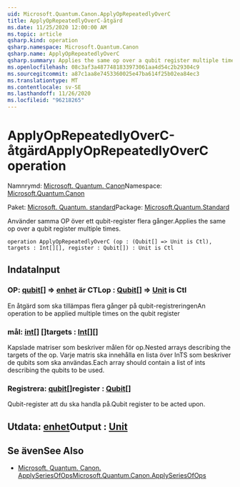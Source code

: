 ```yaml
---
uid: Microsoft.Quantum.Canon.ApplyOpRepeatedlyOverC
title: ApplyOpRepeatedlyOverC-åtgärd
ms.date: 11/25/2020 12:00:00 AM
ms.topic: article
qsharp.kind: operation
qsharp.namespace: Microsoft.Quantum.Canon
qsharp.name: ApplyOpRepeatedlyOverC
qsharp.summary: Applies the same op over a qubit register multiple times.
ms.openlocfilehash: 08c3af3a4877481833973061aa4d54c2b29304c9
ms.sourcegitcommit: a87c1aa8e7453360025e47ba614f25b02ea84ec3
ms.translationtype: MT
ms.contentlocale: sv-SE
ms.lasthandoff: 11/26/2020
ms.locfileid: "96218265"
---
```

# <a name="applyoprepeatedlyoverc-operation"></a><span data-ttu-id="f06ac-102">ApplyOpRepeatedlyOverC-åtgärd</span><span class="sxs-lookup"><span data-stu-id="f06ac-102">ApplyOpRepeatedlyOverC operation</span></span>

<span data-ttu-id="f06ac-103">Namnrymd: [Microsoft. Quantum. Canon](xref:Microsoft.Quantum.Canon)</span><span class="sxs-lookup"><span data-stu-id="f06ac-103">Namespace: [Microsoft.Quantum.Canon](xref:Microsoft.Quantum.Canon)</span></span>

<span data-ttu-id="f06ac-104">Paket: [Microsoft. Quantum. standard](https://nuget.org/packages/Microsoft.Quantum.Standard)</span><span class="sxs-lookup"><span data-stu-id="f06ac-104">Package: [Microsoft.Quantum.Standard](https://nuget.org/packages/Microsoft.Quantum.Standard)</span></span>


<span data-ttu-id="f06ac-105">Använder samma OP över ett qubit-register flera gånger.</span><span class="sxs-lookup"><span data-stu-id="f06ac-105">Applies the same op over a qubit register multiple times.</span></span>

```qsharp
operation ApplyOpRepeatedlyOverC (op : (Qubit[] => Unit is Ctl), targets : Int[][], register : Qubit[]) : Unit is Ctl
```


## <a name="input"></a><span data-ttu-id="f06ac-106">Indata</span><span class="sxs-lookup"><span data-stu-id="f06ac-106">Input</span></span>

### <a name="op--qubit--unit--is-ctl"></a><span data-ttu-id="f06ac-107">OP: [qubit](xref:microsoft.quantum.lang-ref.qubit)[] => [enhet](xref:microsoft.quantum.lang-ref.unit)  är CTL</span><span class="sxs-lookup"><span data-stu-id="f06ac-107">op : [Qubit](xref:microsoft.quantum.lang-ref.qubit)[] => [Unit](xref:microsoft.quantum.lang-ref.unit)  is Ctl</span></span>

<span data-ttu-id="f06ac-108">En åtgärd som ska tillämpas flera gånger på qubit-registreringen</span><span class="sxs-lookup"><span data-stu-id="f06ac-108">An operation to be applied multiple times on the qubit register</span></span>


### <a name="targets--int"></a><span data-ttu-id="f06ac-109">mål: [int](xref:microsoft.quantum.lang-ref.int)[] []</span><span class="sxs-lookup"><span data-stu-id="f06ac-109">targets : [Int](xref:microsoft.quantum.lang-ref.int)[][]</span></span>

<span data-ttu-id="f06ac-110">Kapslade matriser som beskriver målen för op.</span><span class="sxs-lookup"><span data-stu-id="f06ac-110">Nested arrays describing the targets of the op.</span></span> <span data-ttu-id="f06ac-111">Varje matris ska innehålla en lista över InTS som beskriver de qubits som ska användas.</span><span class="sxs-lookup"><span data-stu-id="f06ac-111">Each array should contain a list of ints describing the qubits to be used.</span></span>


### <a name="register--qubit"></a><span data-ttu-id="f06ac-112">Registrera: [qubit](xref:microsoft.quantum.lang-ref.qubit)[]</span><span class="sxs-lookup"><span data-stu-id="f06ac-112">register : [Qubit](xref:microsoft.quantum.lang-ref.qubit)[]</span></span>

<span data-ttu-id="f06ac-113">Qubit-register att du ska handla på.</span><span class="sxs-lookup"><span data-stu-id="f06ac-113">Qubit register to be acted upon.</span></span>



## <a name="output--unit"></a><span data-ttu-id="f06ac-114">Utdata: [enhet](xref:microsoft.quantum.lang-ref.unit)</span><span class="sxs-lookup"><span data-stu-id="f06ac-114">Output : [Unit](xref:microsoft.quantum.lang-ref.unit)</span></span>



## <a name="see-also"></a><span data-ttu-id="f06ac-115">Se även</span><span class="sxs-lookup"><span data-stu-id="f06ac-115">See Also</span></span>

- [<span data-ttu-id="f06ac-116">Microsoft. Quantum. Canon. ApplySeriesOfOps</span><span class="sxs-lookup"><span data-stu-id="f06ac-116">Microsoft.Quantum.Canon.ApplySeriesOfOps</span></span>](xref:Microsoft.Quantum.Canon.ApplySeriesOfOps)